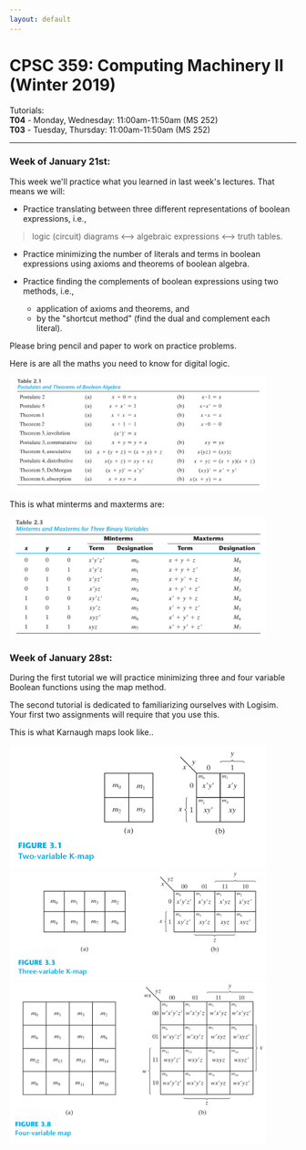 ```yaml
---
layout: default
---
```


# CPSC 359: Computing Machinery II (Winter 2019)

Tutorials:  
**T04** - Monday, Wednesday: 11:00am-11:50am (MS 252)  
**T03** - Tuesday, Thursday: 11:00am-11:50am (MS 252)


----

### Week of January 21st:
This week we'll practice what you learned in last week's lectures. That means we will:

- Practice translating between three different representations of boolean expressions, i.e.,
 > logic (circuit) diagrams <--> algebraic expressions <--> truth tables.

- Practice minimizing the number of literals and terms in boolean expressions using axioms and theorems of boolean algebra.

- Practice finding the complements of boolean expressions using two methods, i.e.,
  * application of axioms and theorems, and
  * by the "shortcut method" (find the dual and complement each literal).

Please bring pencil and paper to work on practice problems.

Here is are all the maths you need to know for digital logic.
<div style="display: block;
    margin: 0 auto;" >
<img src="https://raw.githubusercontent.com/philstutorials/philstutorials.github.io/master/_data/postulates_theorems.png " width="450"/>
</div>

This is what minterms and maxterms are:

 <img src="https://raw.githubusercontent.com/philstutorials/philstutorials.github.io/master/_data/minmaxterms.png " width="450"/>

### Week of January 28st:
During the first tutorial we will practice minimizing three and four variable Boolean functions using the map method.

The second tutorial is dedicated to familiarizing ourselves with Logisim. Your first two assignments will require that you use this.

This is what Karnaugh maps look like..

<div>
 <img src="https://raw.githubusercontent.com/philstutorials/philstutorials.github.io/master/_data/kmap2.png " width="450"/>
 <img src="https://raw.githubusercontent.com/philstutorials/philstutorials.github.io/master/_data/kmap3.png " width="450"/>
 <img src="https://raw.githubusercontent.com/philstutorials/philstutorials.github.io/master/_data/kmap4.png " width="450"/>
</div>
